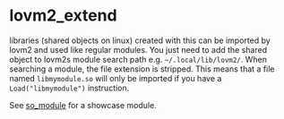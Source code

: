 # lovm2_extend

libraries (shared objects on linux) created with this can be imported by lovm2 and used like regular modules. You just need to add the shared object to lovm2s module search path e.g. `~/.local/lib/lovm2/`. When searching a module, the file extension is stripped. This means that a file named `libmymodule.so` will only be imported if you have a `Load("libmymodule")` instruction.

See [so_module](./examples/so_module) for a showcase module.
